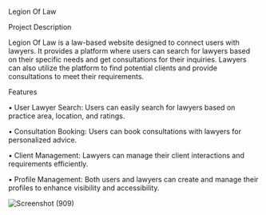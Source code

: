 Legion Of Law

Project Description

Legion Of Law is a law-based website designed to connect users with lawyers. It provides a platform where users can search for lawyers based on their specific needs and get consultations for their inquiries. Lawyers can also utilize the platform to find potential clients and provide consultations to meet their requirements.

Features

•	User Lawyer Search: Users can easily search for lawyers based on practice area, location, and ratings.

•	Consultation Booking: Users can book consultations with lawyers for personalized advice.

•	Client Management: Lawyers can manage their client interactions and requirements efficiently.

•	Profile Management: Both users and lawyers can create and manage their profiles to enhance visibility and accessibility.




![Screenshot (909)](https://github.com/user-attachments/assets/c630603b-e9a7-4185-9a64-bfe8fcdc7f1f)

